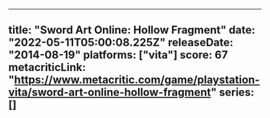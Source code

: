 
---
title: "Sword Art Online: Hollow Fragment"
date: "2022-05-11T05:00:08.225Z"
releaseDate: "2014-08-19"
platforms: ["vita"]
score: 67
metacriticLink: "https://www.metacritic.com/game/playstation-vita/sword-art-online-hollow-fragment"
series: []
---
